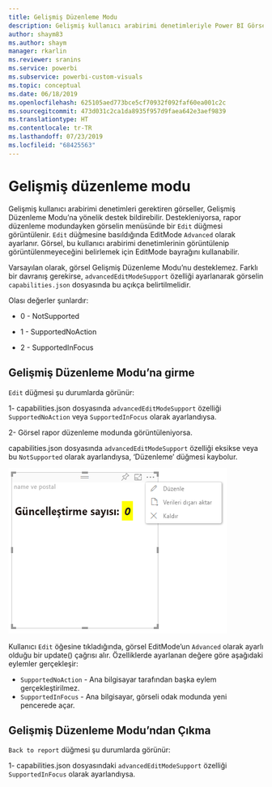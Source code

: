 ```yaml
---
title: Gelişmiş Düzenleme Modu
description: Gelişmiş kullanıcı arabirimi denetimleriyle Power BI Görselleri
author: shaym83
ms.author: shaym
manager: rkarlin
ms.reviewer: sranins
ms.service: powerbi
ms.subservice: powerbi-custom-visuals
ms.topic: conceptual
ms.date: 06/18/2019
ms.openlocfilehash: 625105aed773bce5cf70932f092faf60ea001c2c
ms.sourcegitcommit: 473d031c2ca1da8935f957d9faea642e3aef9839
ms.translationtype: HT
ms.contentlocale: tr-TR
ms.lasthandoff: 07/23/2019
ms.locfileid: "68425563"
---
```

# <a name="advanced-edit-mode"></a>Gelişmiş düzenleme modu

Gelişmiş kullanıcı arabirimi denetimleri gerektiren görseller, Gelişmiş Düzenleme Modu’na yönelik destek bildirebilir.
Destekleniyorsa, rapor düzenleme modundayken görselin menüsünde bir `Edit` düğmesi görüntülenir.
`Edit` düğmesine basıldığında EditMode `Advanced` olarak ayarlanır.
Görsel, bu kullanıcı arabirimi denetimlerinin görüntülenip görüntülenmeyeceğini belirlemek için EditMode bayrağını kullanabilir.

Varsayılan olarak, görsel Gelişmiş Düzenleme Modu’nu desteklemez.
Farklı bir davranış gerekirse, `advancedEditModeSupport` özelliği ayarlanarak görselin `capabilities.json` dosyasında bu açıkça belirtilmelidir.

Olası değerler şunlardır:

- 0 - NotSupported

- 1 - SupportedNoAction

- 2 - SupportedInFocus

## <a name="entering-advanced-edit-mode"></a>Gelişmiş Düzenleme Modu’na girme

`Edit` düğmesi şu durumlarda görünür:

 1- capabilities.json dosyasında `advancedEditModeSupport` özelliği `SupportedNoAction` veya `SupportedInFocus` olarak ayarlandıysa.

 2- Görsel rapor düzenleme modunda görüntüleniyorsa.

capabilities.json dosyasında `advancedEditModeSupport` özelliği eksikse veya bu `NotSupported` olarak ayarlandıysa, ‘Düzenleme’ düğmesi kaybolur.

![Düzenleme moduna girme](./media/edit-mode.png)

Kullanıcı `Edit` öğesine tıkladığında, görsel EditMode’un `Advanced` olarak ayarlı olduğu bir update() çağrısı alır.
Özelliklerde ayarlanan değere göre aşağıdaki eylemler gerçekleşir:

* `SupportedNoAction` - Ana bilgisayar tarafından başka eylem gerçekleştirilmez.
* `SupportedInFocus` - Ana bilgisayar, görseli odak modunda yeni pencerede açar.

## <a name="exiting-advanced-edit-mode"></a>Gelişmiş Düzenleme Modu’ndan Çıkma

`Back to report` düğmesi şu durumlarda görünür:

1- capabilities.json dosyasındaki `advancedEditModeSupport` özelliği `SupportedInFocus` olarak ayarlandıysa.
